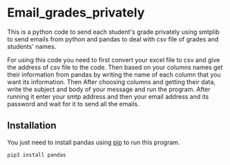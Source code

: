 # Email_grades_privately

This is a python code to send each student's grade privately using smtplib to send emails from python and pandas to deal with csv file of grades and students' names.

For using this code you need to first convert your excel file to csv and give the address of csv file to the code. Then based on your columns names get their information from pandas by writing the name of each column that you want its information. Then After choosing columns and getting their data, write the subject and body of your message and run the program. After running it enter your smtp address and then your email address and its password and wait for it to send all the emails.  

## Installation

You just need to install pandas using [pip](https://pip.pypa.io/en/stable/) to run this program.

```bash
pip3 install pandas
```
